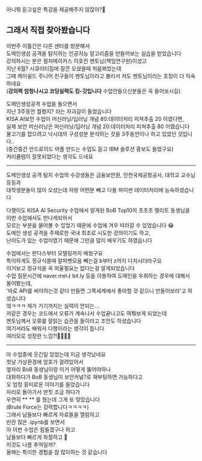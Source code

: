 아니뭐 듣고싶은 특강을 제공해주지 않잖아?👺  
## 그래서 직접 찾아봤습니다    
이번주 이틀간은 다른 센터를 방문해서  
도메인생성 공격을 탐지하는 인공지능 알고리즘을 만들어보는 실습을 받았습니다  
강의하시는 분은 컬처메이커스 이호진 멘토님(책임연구원)이셨고    
지난 6월? 시큐리티짐에 잠깐 오셨을때 처음뵈었는데   
그때 케이쉴드 주니어 친구들이 멘토님이라고 불러서 저도 멘토님이라는 호칭이 더 익숙하네요  
(__강의력 엄청나시고 코딩실력도 킹-갓입니다__ 수업안들으신분들은 꼭 들어보시길)
  
도메인생성공격 수업을 들으면서  
지난 3주동안 뭘했지? 라는 자괴감이 들었습니다  
KISA AI보안 수업이 머신러닝/딥러닝 개념 80:데이터처리 피쳐추출 20 이였다면,  
실제 보안 머신러닝은 머신러닝/딥러닝 개념 20:데이터처리 피쳐추출 80 이였습니다  
물고기를 잡으려고 낙시대의 구성성분 분석하는 것을 3주동안이나 하고 있었던 것입니다..  
(중간중간 안드로이드 어플 만드는 수업도 듣고 IBM 솔루션 홍보도 들었구요)  
커리큘럼이 잘못되었다는 생각도 드네요  
  
-----  
도메인생성 공격 탐지 수업의 수강생들은 금융보안원, 인천국제공항공사, 대학교 교수님 등등과  
대학생분들이 많이 오셨는데 저랑 어떤분 빼고 다들 파이썬 데이터처리에 능숙하셨습니다   

다행이도 KISA AI Security 수업에서 알게된 
BoB Top10의 초초초 엘리트 동생님을 이번 수업에서도 만나게되어서  
모르는 부분을 물어볼 수 있었기 때문에 수업에 겨우 따라갈 수 있었습니다 😂   
도메인 생성 공격을 주제로한 국내 최초로 시도한 강의이기도 하고,  
난이도가 있는 수업이였기 때문에 그만큼 많이 배우기도 하였습니다  

수업에서는 
판다스부터 모델링까지 배웠구요  
특이하게도 정규식쓸때 알파벳모음 빼는걸 b부터 z까지 다치시더라구요   
이거보고 정규식을 꼭 외울필요는 없다는걸 알게되었습니다   
수업 질문시간에 naver.me나 bit.ly 등을 이용하여 도메인을 우회하는 경우에 대해서 물어봤는데,   
'따로 API를 써야하는것 같다 만들면 그쪽세계에서 좋아할 것 같으니 만들어보라'고 하셨습니다  
엌ㅋㅋㅋ 제가 거기까지는 실력이 안되는...  
저같은 경우는 코드에서 오류가 계속나서 수업끝나고도 여쭤보게 되었는데  
멘토님께서 오류를 잘읽는 습관을 들이라고 조언도 하셨습니다  
여기서라도 배워서 다행이라는 생각이 듭니다    
여러모로 성장한 느낌?!👏🙌👏🙌
  
-----
아 수업중에 웃긴일 있었는데 지금 생각났네요    
첫날 가상환경에 암호가 걸려있어서  
옆자리 BoB 동생님이랑 이거 어떻게 뚫어야하나  
대화하다가 BoB 동생님이 보안커널?로 재부팅하면 가능하다고  
오 엄청 흥미로운 이야기를 들었습니다    
자리로 돌아가서 딴짓 조금 하다가  
우연히 ** ** 를 쳤는데 그게 또 맞았습니다  
(Brute Force는 강력합니다ㅋㅋㅋㅋ)  
그래서 남들보다 빠르게 자료들을 열람하고   
빈칸 많은 .ipynb를 보면서  
아 이번 수업은 힘들겠구나 하고   
남들보다 빠르게 좌절하고 🤪   
이것도 나름 추억일까?   
올해는 특이한 경험을 참 많이하는 것 같습니다  
